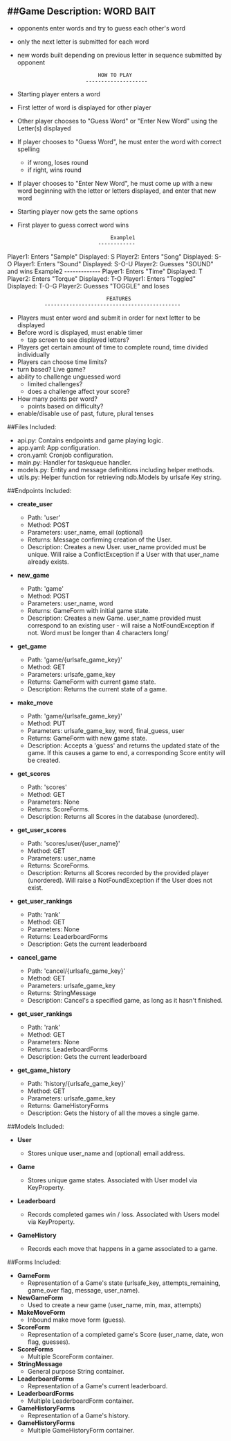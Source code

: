 ##Game Description:
WORD BAIT
----------------
- opponents enter words and try to guess each other's word
- only the next letter is submitted for each word
- new words built depending on previous letter in sequence submitted by opponent

								HOW TO PLAY
							--------------------
- Starting player enters a word
- First letter of word is displayed for other player
- Other player chooses to "Guess Word" or "Enter New Word" using the Letter(s) displayed
- If player chooses to "Guess Word", he must enter the word with correct spelling
  - if wrong, loses round
  - if right, wins round
- If player chooses to "Enter New Word", he must come up with a new word beginning with the letter or letters displayed, and enter that new word
- Starting player now gets the same options
- First player to guess correct word wins

									Example1
								------------
Player1: Enters "Sample"
Displayed: S
Player2: Enters "Song"
Displayed: S-O
Player1: Enters "Sound"
Displayed: S-O-U
Player2: Guesses "SOUND" and wins 
									Example2
								-------------
Player1: Enters "Time"
Displayed: T
Player2: Enters "Torque"
Displayed: T-O
Player1: Enters "Toggled"
Displayed: T-O-G
Player2: Guesses "TOGGLE" and loses

									FEATURES
				--------------------------------------------
- Players must enter word and submit in order for next letter to be displayed
- Before word is displayed, must enable timer
  - tap screen to see displayed letters?
- Players get certain amount of time to complete round, time divided individually
- Players can choose time limits?
- turn based? Live game?
- ability to challenge unguessed word
  - limited challenges?
  - does a challenge affect your score?
- How many points per word?
  - points based on difficulty?
- enable/disable use of past, future, plural tenses

##Files Included:
 - api.py: Contains endpoints and game playing logic.
 - app.yaml: App configuration.
 - cron.yaml: Cronjob configuration.
 - main.py: Handler for taskqueue handler.
 - models.py: Entity and message definitions including helper methods.
 - utils.py: Helper function for retrieving ndb.Models by urlsafe Key string.

##Endpoints Included:
 - **create_user**
    - Path: 'user'
    - Method: POST
    - Parameters: user_name, email (optional)
    - Returns: Message confirming creation of the User.
    - Description: Creates a new User. user_name provided must be unique. Will 
    raise a ConflictException if a User with that user_name already exists.
    
 - **new_game**
    - Path: 'game'
    - Method: POST
    - Parameters: user_name, word
    - Returns: GameForm with initial game state.
    - Description: Creates a new Game. user_name provided must correspond to an
    existing user - will raise a NotFoundException if not. Word must be longer than
    4 characters long/
     
 - **get_game**
    - Path: 'game/{urlsafe_game_key}'
    - Method: GET
    - Parameters: urlsafe_game_key
    - Returns: GameForm with current game state.
    - Description: Returns the current state of a game.
    
 - **make_move**
    - Path: 'game/{urlsafe_game_key}'
    - Method: PUT
    - Parameters: urlsafe_game_key, word, final_guess, user
    - Returns: GameForm with new game state.
    - Description: Accepts a 'guess' and returns the updated state of the game.
    If this causes a game to end, a corresponding Score entity will be created.
    
 - **get_scores**
    - Path: 'scores'
    - Method: GET
    - Parameters: None
    - Returns: ScoreForms.
    - Description: Returns all Scores in the database (unordered).
    
 - **get_user_scores**
    - Path: 'scores/user/{user_name}'
    - Method: GET
    - Parameters: user_name
    - Returns: ScoreForms. 
    - Description: Returns all Scores recorded by the provided player (unordered).
    Will raise a NotFoundException if the User does not exist.

- **get_user_rankings**
    - Path: 'rank'
    - Method: GET
    - Parameters: None
    - Returns: LeaderboardForms
    - Description: Gets the current leaderboard

- **cancel_game**
    - Path: 'cancel/{urlsafe_game_key}'
    - Method: GET
    - Parameters: urlsafe_game_key
    - Returns: StringMessage
    - Description: Cancel's a specified game, as long as it hasn't finished.

- **get_user_rankings**
    - Path: 'rank'
    - Method: GET
    - Parameters: None
    - Returns: LeaderboardForms
    - Description: Gets the current leaderboard

- **get_game_history**
    - Path: 'history/{urlsafe_game_key}'
    - Method: GET
    - Parameters: urlsafe_game_key
    - Returns: GameHistoryForms
    - Description: Gets the history of all the moves a single game.

##Models Included:
 - **User**
    - Stores unique user_name and (optional) email address.
    
 - **Game**
    - Stores unique game states. Associated with User model via KeyProperty.
    
 - **Leaderboard**
    - Records completed games win / loss. Associated with Users model via KeyProperty.
 
 - **GameHistory**
    - Records each move that happens in a game associated to a game.
    
##Forms Included:
 - **GameForm**
    - Representation of a Game's state (urlsafe_key, attempts_remaining,
    game_over flag, message, user_name).
 - **NewGameForm**
    - Used to create a new game (user_name, min, max, attempts)
 - **MakeMoveForm**
    - Inbound make move form (guess).
 - **ScoreForm**
    - Representation of a completed game's Score (user_name, date, won flag,
    guesses).
 - **ScoreForms**
    - Multiple ScoreForm container.
 - **StringMessage**
    - General purpose String container.
 - **LeaderboardForms**
    - Representation of a Game's current leaderboard.
 - **LeaderboardForms**
    - Multiple LeaderboardForm container.
 - **GameHistoryForms**
    - Representation of a Game's history.
 - **GameHistoryForms**
    - Multiple GameHistoryForm container.